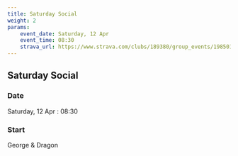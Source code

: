 ```yaml
---
title: Saturday Social 
weight: 2
params:
    event_date: Saturday, 12 Apr
    event_time: 08:30
    strava_url: https://www.strava.com/clubs/189380/group_events/1985019
---
```


## Saturday Social  



### Date

Saturday, 12 Apr : 08:30

### Start

George &amp; Dragon


